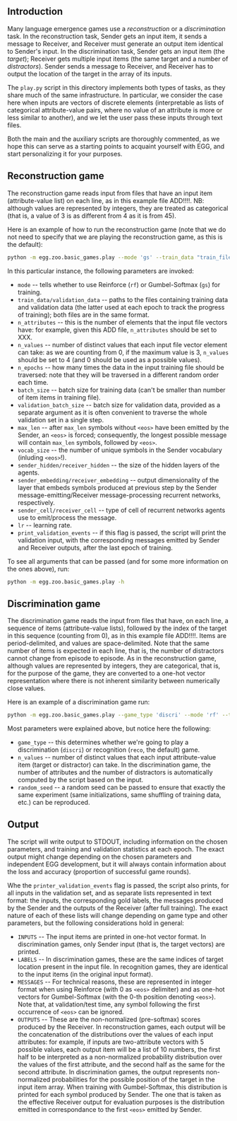 ## Introduction

Many language emergence games use a *reconstruction* or a *discrimination* task. In the reconstruction task, Sender gets an input item, it sends a message to Receiver, and Receiver must generate an output item identical to Sender's input. In the discrimination task, Sender gets an input item (the *target*); Receiver gets multiple input items (the same target and a number of *distractors*). Sender sends a message to Receiver, and Receiver has to output the location of the target in the array of its inputs.

The `play.py` script in this directory implements both types of tasks, as they share much of the same infrastructure. In particular, we consider the case here when inputs are vectors of discrete elements (interpretable as lists of categorical attribute-value pairs, where no value of an attribute is more or less similar to another), and we let the user pass these inputs through text files.

Both the main and the auxiliary scripts are thoroughly commented, as we hope this can serve as a starting points to acquaint yourself with EGG, and start personalizing it for your purposes.

## Reconstruction game

The reconstruction game reads input from files that have an input item (attribute-value list) on each line, as in this example file ADD!!!!. NB: although values are represented by integers, they are treated as categorical (that is, a value of 3 is as different from 4 as it is from 45).

Here is an example of how to run the reconstruction game (note that we do not need to specify that we are playing the reconstruction game, as this is the default):

```bash
python -m egg.zoo.basic_games.play --mode 'gs' --train_data "train_file.txt" --validation_data "valid_file.txt" --n_attributes 2 --n_values 10 --n_epochs 50 --batch_size 512 --validation_batch_size 1000 --max_len 4 --vocab_size 100 --sender_hidden 256 --receiver_hidden 512 --sender_embedding 5 --receiver_embedding 30 --receiver_cell "gru" --sender_cell "gru" --lr 0.01 --print_validation_events
```

In this particular instance, the following parameters are invoked:
 * `mode` -- tells whether to use Reinforce (`rf`) or Gumbel-Softmax (`gs`) for training.
 * `train_data/validation_data` -- paths to the files containing training data and validation data (the latter used at each epoch to track the progress of training); both files are in the same format.
 * `n_attributes` -- this is the number of elements that the input file vectors have: for example, given this ADD file, `n_attributes` should be set to XXX.
 * `n_values` -- number of distinct values that each input file vector element can take: as we are counting from 0, if the maximum value is 3, `n_values` should be set to 4 (and 0 should be used as a possible values).
 * `n_epochs` -- how many times the data in the input training file should be traversed: note that they will be traversed in a different random order each time.
 * `batch_size` -- batch size for training data (can't be smaller than number of item items in training file).
 * `validation_batch_size` -- batch size for validation data, provided as a separate argument as it is often convenient to traverse the whole validation set in a single step.
 * `max_len` -- after `max_len` symbols without `<eos>` have been emitted by the Sender, an `<eos>` is forced; consequently, the longest possible message will contain `max_len` symbols, followed by `<eos>`.
 * `vocab_size` -- the number of unique symbols in the Sender vocabulary (inluding `<eos>`!).
 * `sender_hidden/receiver_hidden` -- the size of the hidden layers of the agents.
 * `sender_embedding/receiver_embedding` -- output dimensionality of the layer that embeds symbols produced at previous step by the Sender message-emitting/Receiver message-processing recurrent networks, respectively.
 * `sender_cell/receiver_cell` -- type of cell of recurrent networks agents use to emit/process the message.
 * `lr` -- learning rate.
 * `print_validation_events` -- if this flag is passed, the script will print the validation input, with the corresponding messages emitted by Sender and Receiver outputs, after the last epoch of training.
 
 To see all arguments that can be passed (and for some more information on the ones above), run:
 
 ```bash
python -m egg.zoo.basic_games.play -h
```
## Discrimination game

The discrimination game reads the input from files that have, on each line, a sequence of items (attribute-value lists), followed by the index of the target in this sequence (counting from 0), as in this example file ADD!!!!. Items are period-delimited, and values are space-delimited. Note that the same number of items is expected in each line, that is, the number of distractors cannot change from episode to episode. As in the reconstruction game, although values are represented by integers, they are categorical, that is, for the purpose of the game, they are converted to a one-hot vector representation where there is not inherent similarity between numerically close values.

Here is an example of a discrimination game run:

```bash
python -m egg.zoo.basic_games.play --game_type 'discri' --mode 'rf' --train_data "discri_train_file.txt" --validation_data "discri_valid_file.txt" --n_values 10 --n_epochs 50 --batch_size 512 --validation_batch_size 10 --max_len 4 --vocab_size 100 --sender_hidden 256 --receiver_hidden 512 --sender_embedding 5 --receiver_embedding 30 --lr 0.01 --receiver_cell "gru" --sender_cell "gru" --random_seed 111 --print_validation_events
```

Most parameters were explained above, but notice here the following:
 * `game_type` -- this determines whether we're going to play a discrimination (`discri`) or recognition (`reco`, the default) game.
 * `n_values` -- number of distinct values that each input attribute-value item (target or distractor) can take. In the discrimination game, the number of attributes and the number of distractors is automatically computed by the script based on the input.
 * `random_seed` -- a random seed can be passed to ensure that exactly the same experiment (same initializations, same shuffling of training data, etc.) can be reproduced.
 
## Output

The script will write output to STDOUT, including information on the chosen parameters, and training and validation statistics at each epoch. The exact output might change depending on the chosen parameters and independent EGG development, but it will always contain information about the loss and accuracy (proportion of successful game rounds).

Whe the `printer_validation_events` flag is passed, the script also prints, for all inputs in the validation set, and as separate lists represented in text format: the inputs, the corresponding gold labels, the messages produced by the Sender and the outputs of the Receiver (after full training). The exact nature of each of these lists will change depending on game type and other parameters, but the following considerations hold in general:
* `INPUTS` -- The input items are printed in one-hot vector format. In discrimination games, only Sender input (that is, the target vectors) are printed.
* `LABELS` -- In discrimination games, these are the same indices of target location present in the input file. In recognition games, they are identical to the input items (in the original input format).
* `MESSAGES` -- For technical reasons, these are represented in integer format when using Reinforce (with 0 as `<eos>` delimiter) and as one-hot vectors for Gumbel-Softmax (with the 0-th position denoting `<eos>`). Note that, at validation/test time, any symbol following the first occurrence of `<eos>` can be ignored.
* `OUTPUTS` -- These are the non-normalized (pre-softmax) scores produced by the Receiver. In reconstruction games, each output will be the concatenation of the distributions over the values of each input attributes: for example, if inputs are two-attribute vectors with 5 possible values, each output item will be a list of 10 numbers, the first half to be interpreted as a non-normalized probability distribution over the values of the first attribute, and the second half as the same for the second attribute. In discrimination games, the output represents non-normalized probabilities for the possible position of the target in the input item array. When training with Gumbel-Softmax, this distribution is printed for each symbol produced by Sender. The one that is taken as the effective Receiver output for evaluation purposes is the distribution emitted in correspondance to the first `<eos>` emitted by Sender.
 
